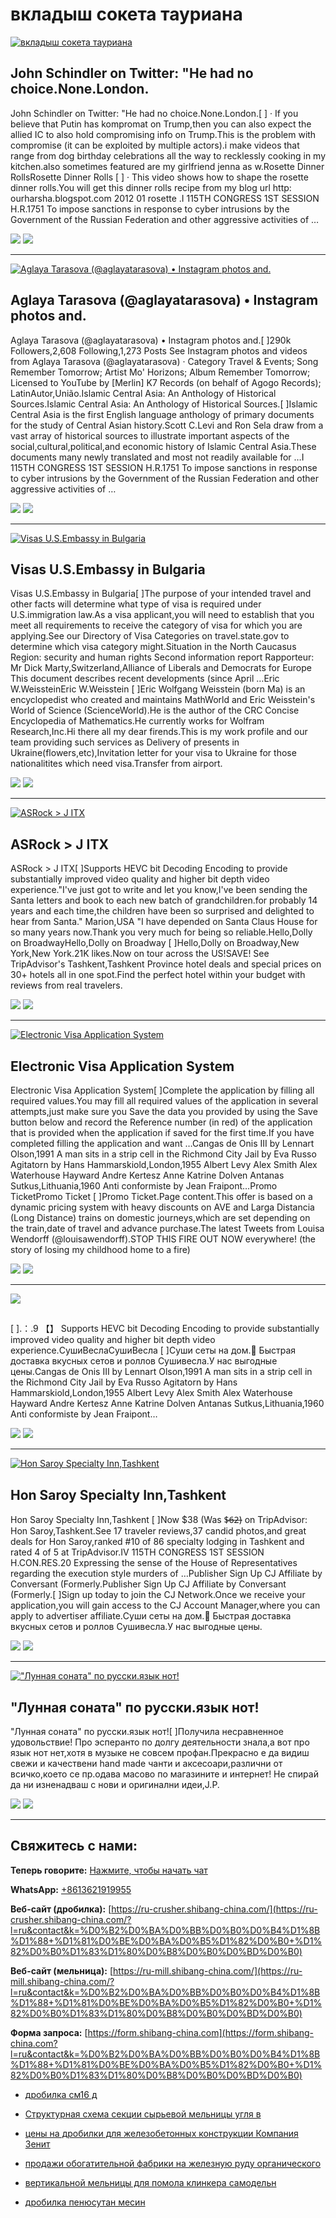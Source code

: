 # вкладыш сокета тауриана

<a href="https://swt.shibang-china.com/?l=ru&img&k=%D0%B2%D0%BA%D0%BB%D0%B0%D0%B4%D1%8B%D1%88+%D1%81%D0%BE%D0%BA%D0%B5%D1%82%D0%B0+%D1%82%D0%B0%D1%83%D1%80%D0%B8%D0%B0%D0%BD%D0%B0" target="_blank">![вкладыш сокета тауриана](http://static.shibang-china.com/all-800x300/869.jpg)</a>

## John Schindler on Twitter: &quot;He had no choice.None.London.
John Schindler on Twitter: &quot;He had no choice.None.London.[ ]&nbsp;&#0183;&#32;If you believe that Putin has kompromat on Trump,then you can also expect the allied IC to also hold compromising info on Trump.This is the problem with compromise (it can be exploited by multiple actors).i make videos that range from dog birthday celebrations all the way to recklessly cooking in my kitchen.also sometimes featured are my girlfriend jenna as w.Rosette Dinner RollsRosette Dinner Rolls [ ]&nbsp;&#0183;&#32;This video shows how to shape the rosette dinner rolls.You will get this dinner rolls recipe from my blog url http: ourharsha.blogspot.com 2012 01 rosette .I 115TH CONGRESS 1ST SESSION H.R.1751 To impose sanctions in response to cyber intrusions by the Government of the Russian Federation and other aggressive activities of …


<a href="https://whatsapp.shibangsoft.com/WhatsApp.php" target="_blank" title="WhatsApp">![](http://static.shibang-china.com/icon/whatsapp.png)</a> <a href="https://swt.shibang-china.com/?l=ru&icon&k=%D0%B2%D0%BA%D0%BB%D0%B0%D0%B4%D1%8B%D1%88+%D1%81%D0%BE%D0%BA%D0%B5%D1%82%D0%B0+%D1%82%D0%B0%D1%83%D1%80%D0%B8%D0%B0%D0%BD%D0%B0" target="_blank">![](http://static.shibang-china.com/icon/chat-ru.png)</a>

---

<a href="https://swt.shibang-china.com/?l=ru&img&k=%D0%B2%D0%BA%D0%BB%D0%B0%D0%B4%D1%8B%D1%88+%D1%81%D0%BE%D0%BA%D0%B5%D1%82%D0%B0+%D1%82%D0%B0%D1%83%D1%80%D0%B8%D0%B0%D0%BD%D0%B0" target="_blank">![Aglaya Tarasova (@aglayatarasova) • Instagram photos and.](http://static.shibang-china.com/all-800x300/767.jpg)</a>

## Aglaya Tarasova (@aglayatarasova) • Instagram photos and.
Aglaya Tarasova (@aglayatarasova) • Instagram photos and.[ ]290k Followers,2,608 Following,1,273 Posts See Instagram photos and videos from Aglaya Tarasova (@aglayatarasova)&nbsp;&#0183;&#32;Category Travel &amp; Events; Song Remember Tomorrow; Artist Mo' Horizons; Album Remember Tomorrow; Licensed to YouTube by [Merlin] K7 Records (on behalf of Agogo Records); LatinAutor,Uni&#227;o.Islamic Central Asia: An Anthology of Historical Sources.Islamic Central Asia: An Anthology of Historical Sources.[ ]Islamic Central Asia is the first English language anthology of primary documents for the study of Central Asian history.Scott C.Levi and Ron Sela draw from a vast array of historical sources to illustrate important aspects of the social,cultural,political,and economic history of Islamic Central Asia.These documents many newly translated and most not readily available for …I 115TH CONGRESS 1ST SESSION H.R.1751 To impose sanctions in response to cyber intrusions by the Government of the Russian Federation and other aggressive activities of …


<a href="https://whatsapp.shibangsoft.com/WhatsApp.php" target="_blank" title="WhatsApp">![](http://static.shibang-china.com/icon/whatsapp.png)</a> <a href="https://swt.shibang-china.com/?l=ru&icon&k=%D0%B2%D0%BA%D0%BB%D0%B0%D0%B4%D1%8B%D1%88+%D1%81%D0%BE%D0%BA%D0%B5%D1%82%D0%B0+%D1%82%D0%B0%D1%83%D1%80%D0%B8%D0%B0%D0%BD%D0%B0" target="_blank">![](http://static.shibang-china.com/icon/chat-ru.png)</a>

---

<a href="https://swt.shibang-china.com/?l=ru&img&k=%D0%B2%D0%BA%D0%BB%D0%B0%D0%B4%D1%8B%D1%88+%D1%81%D0%BE%D0%BA%D0%B5%D1%82%D0%B0+%D1%82%D0%B0%D1%83%D1%80%D0%B8%D0%B0%D0%BD%D0%B0" target="_blank">![Visas U.S.Embassy in Bulgaria](http://static.shibang-china.com/all-800x300/408.jpg)</a>

## Visas U.S.Embassy in Bulgaria
Visas U.S.Embassy in Bulgaria[ ]The purpose of your intended travel and other facts will determine what type of visa is required under U.S.immigration law.As a visa applicant,you will need to establish that you meet all requirements to receive the category of visa for which you are applying.See our Directory of Visa Categories on travel.state.gov to determine which visa category might.Situation in the North Caucasus Region: security and human rights Second information report Rapporteur: Mr Dick Marty,Switzerland,Alliance of Liberals and Democrats for Europe This document describes recent developments (since April …Eric W.WeissteinEric W.Weisstein [ ]Eric Wolfgang Weisstein (born Ma) is an encyclopedist who created and maintains MathWorld and Eric Weisstein's World of Science (ScienceWorld).He is the author of the CRC Concise Encyclopedia of Mathematics.He currently works for Wolfram Research,Inc.Hi there all my dear firends.This is my work profile and our team providing such services as Delivery of presents in Ukraine(flowers,etc),Invitation letter for your visa to Ukraine for those nationalitites which need visa.Transfer from airport.


<a href="https://whatsapp.shibangsoft.com/WhatsApp.php" target="_blank" title="WhatsApp">![](http://static.shibang-china.com/icon/whatsapp.png)</a> <a href="https://swt.shibang-china.com/?l=ru&icon&k=%D0%B2%D0%BA%D0%BB%D0%B0%D0%B4%D1%8B%D1%88+%D1%81%D0%BE%D0%BA%D0%B5%D1%82%D0%B0+%D1%82%D0%B0%D1%83%D1%80%D0%B8%D0%B0%D0%BD%D0%B0" target="_blank">![](http://static.shibang-china.com/icon/chat-ru.png)</a>

---

<a href="https://swt.shibang-china.com/?l=ru&img&k=%D0%B2%D0%BA%D0%BB%D0%B0%D0%B4%D1%8B%D1%88+%D1%81%D0%BE%D0%BA%D0%B5%D1%82%D0%B0+%D1%82%D0%B0%D1%83%D1%80%D0%B8%D0%B0%D0%BD%D0%B0" target="_blank">![ASRock &gt; J ITX](http://static.shibang-china.com/all-800x300/1464.jpg)</a>

## ASRock &gt; J ITX
ASRock &gt; J ITX[ ]Supports HEVC bit Decoding Encoding to provide substantially improved video quality and higher bit depth video experience.&quot;I've just got to write and let you know,I've been sending the Santa letters and book to each new batch of grandchildren.for probably 14 years and each time,the children have been so surprised and delighted to hear from Santa.&quot; Marion,USA &quot;I have depended on Santa Claus House for so many years now.Thank you very much for being so reliable.Hello,Dolly on BroadwayHello,Dolly on Broadway [ ]Hello,Dolly on Broadway,New York,New York.21K likes.Now on tour across the US!SAVE! See TripAdvisor's Tashkent,Tashkent Province hotel deals and special prices on 30+ hotels all in one spot.Find the perfect hotel within your budget with reviews from real travelers.


<a href="https://whatsapp.shibangsoft.com/WhatsApp.php" target="_blank" title="WhatsApp">![](http://static.shibang-china.com/icon/whatsapp.png)</a> <a href="https://swt.shibang-china.com/?l=ru&icon&k=%D0%B2%D0%BA%D0%BB%D0%B0%D0%B4%D1%8B%D1%88+%D1%81%D0%BE%D0%BA%D0%B5%D1%82%D0%B0+%D1%82%D0%B0%D1%83%D1%80%D0%B8%D0%B0%D0%BD%D0%B0" target="_blank">![](http://static.shibang-china.com/icon/chat-ru.png)</a>

---

<a href="https://swt.shibang-china.com/?l=ru&img&k=%D0%B2%D0%BA%D0%BB%D0%B0%D0%B4%D1%8B%D1%88+%D1%81%D0%BE%D0%BA%D0%B5%D1%82%D0%B0+%D1%82%D0%B0%D1%83%D1%80%D0%B8%D0%B0%D0%BD%D0%B0" target="_blank">![Electronic Visa Application System](http://static.shibang-china.com/all-800x300/290.jpg)</a>

## Electronic Visa Application System
Electronic Visa Application System[ ]Complete the application by filling all required values.You may fill all required values of the application in several attempts,just make sure you Save the data you provided by using the Save button below and record the Reference number (in red) of the application that is provided when the application if saved for the first time.If you have completed filling the application and want …Cangas de Onis III by Lennart Olson,1991 A man sits in a strip cell in the Richmond City Jail by Eva Russo Agitatorn by Hans Hammarskiold,London,1955 Albert Levy Alex Smith Alex Waterhouse Hayward Andre Kertesz Anne Katrine Dolven Antanas Sutkus,Lithuania,1960 Anti conformiste by Jean Fraipont…Promo TicketPromo Ticket [ ]Promo Ticket.Page content.This offer is based on a dynamic pricing system with heavy discounts on AVE and Larga Distancia (Long Distance) trains on domestic journeys,which are set depending on the train,date of travel and advance purchase.The latest Tweets from Louisa Wendorff (@louisawendorff).STOP THIS FIRE OUT NOW everywhere! (the story of losing my childhood home to a fire)


<a href="https://whatsapp.shibangsoft.com/WhatsApp.php" target="_blank" title="WhatsApp">![](http://static.shibang-china.com/icon/whatsapp.png)</a> <a href="https://swt.shibang-china.com/?l=ru&icon&k=%D0%B2%D0%BA%D0%BB%D0%B0%D0%B4%D1%8B%D1%88+%D1%81%D0%BE%D0%BA%D0%B5%D1%82%D0%B0+%D1%82%D0%B0%D1%83%D1%80%D0%B8%D0%B0%D0%BD%D0%B0" target="_blank">![](http://static.shibang-china.com/icon/chat-ru.png)</a>

---

<a href="https://swt.shibang-china.com/?l=ru&img&k=%D0%B2%D0%BA%D0%BB%D0%B0%D0%B4%D1%8B%D1%88+%D1%81%D0%BE%D0%BA%D0%B5%D1%82%D0%B0+%D1%82%D0%B0%D1%83%D1%80%D0%B8%D0%B0%D0%BD%D0%B0" target="_blank">![](http://static.shibang-china.com/all-800x300/521.jpg)</a>

## 
[ ].：.9 【】 Supports HEVC bit Decoding Encoding to provide substantially improved video quality and higher bit depth video experience.СушиВеслаСушиВесла [ ]Суши сеты на дом.🍱 Быстрая доставка вкусных сетов и роллов Сушивесла.У нас выгодные цены.Cangas de Onis III by Lennart Olson,1991 A man sits in a strip cell in the Richmond City Jail by Eva Russo Agitatorn by Hans Hammarskiold,London,1955 Albert Levy Alex Smith Alex Waterhouse Hayward Andre Kertesz Anne Katrine Dolven Antanas Sutkus,Lithuania,1960 Anti conformiste by Jean Fraipont…


<a href="https://whatsapp.shibangsoft.com/WhatsApp.php" target="_blank" title="WhatsApp">![](http://static.shibang-china.com/icon/whatsapp.png)</a> <a href="https://swt.shibang-china.com/?l=ru&icon&k=%D0%B2%D0%BA%D0%BB%D0%B0%D0%B4%D1%8B%D1%88+%D1%81%D0%BE%D0%BA%D0%B5%D1%82%D0%B0+%D1%82%D0%B0%D1%83%D1%80%D0%B8%D0%B0%D0%BD%D0%B0" target="_blank">![](http://static.shibang-china.com/icon/chat-ru.png)</a>

---

<a href="https://swt.shibang-china.com/?l=ru&img&k=%D0%B2%D0%BA%D0%BB%D0%B0%D0%B4%D1%8B%D1%88+%D1%81%D0%BE%D0%BA%D0%B5%D1%82%D0%B0+%D1%82%D0%B0%D1%83%D1%80%D0%B8%D0%B0%D0%BD%D0%B0" target="_blank">![Hon Saroy Specialty Inn,Tashkent](http://static.shibang-china.com/all-800x300/936.jpg)</a>

## Hon Saroy Specialty Inn,Tashkent
Hon Saroy Specialty Inn,Tashkent [ ]Now $38 (Was $̶6̶2̶) on TripAdvisor: Hon Saroy,Tashkent.See 17 traveler reviews,37 candid photos,and great deals for Hon Saroy,ranked #10 of 86 specialty lodging in Tashkent and rated 4 of 5 at TripAdvisor.IV 115TH CONGRESS 1ST SESSION H.CON.RES.20 Expressing the sense of the House of Representatives regarding the execution style murders of …Publisher Sign Up CJ Affiliate by Conversant (Formerly.Publisher Sign Up CJ Affiliate by Conversant (Formerly.[ ]Sign up today to join the CJ Network.Once we receive your application,you will gain access to the CJ Account Manager,where you can apply to advertiser affiliate.Суши сеты на дом.🍱 Быстрая доставка вкусных сетов и роллов Сушивесла.У нас выгодные цены.


<a href="https://whatsapp.shibangsoft.com/WhatsApp.php" target="_blank" title="WhatsApp">![](http://static.shibang-china.com/icon/whatsapp.png)</a> <a href="https://swt.shibang-china.com/?l=ru&icon&k=%D0%B2%D0%BA%D0%BB%D0%B0%D0%B4%D1%8B%D1%88+%D1%81%D0%BE%D0%BA%D0%B5%D1%82%D0%B0+%D1%82%D0%B0%D1%83%D1%80%D0%B8%D0%B0%D0%BD%D0%B0" target="_blank">![](http://static.shibang-china.com/icon/chat-ru.png)</a>

---

<a href="https://swt.shibang-china.com/?l=ru&img&k=%D0%B2%D0%BA%D0%BB%D0%B0%D0%B4%D1%8B%D1%88+%D1%81%D0%BE%D0%BA%D0%B5%D1%82%D0%B0+%D1%82%D0%B0%D1%83%D1%80%D0%B8%D0%B0%D0%BD%D0%B0" target="_blank">![&quot;Лунная соната&quot; по русски.язык нот!](http://static.shibang-china.com/all-800x300/1159.jpg)</a>

## &quot;Лунная соната&quot; по русски.язык нот!
&quot;Лунная соната&quot; по русски.язык нот![ ]Получила несравненное удовольствие! Про эсперанто по долгу деятельности знала,а вот про язык нот нет,хотя в музыке не совсем профан.Прекрасно е да видиш свежи и качествени hand made чанти и аксесоари,различни от всичко,което се пр.одава масово по магазините и интернет! Не спирай да ни изненадваш с нови и оригинални идеи,J.P.

<a href="https://whatsapp.shibangsoft.com/WhatsApp.php" target="_blank" title="WhatsApp">![](http://static.shibang-china.com/icon/whatsapp.png)</a> <a href="https://swt.shibang-china.com/?l=ru&icon&k=%D0%B2%D0%BA%D0%BB%D0%B0%D0%B4%D1%8B%D1%88+%D1%81%D0%BE%D0%BA%D0%B5%D1%82%D0%B0+%D1%82%D0%B0%D1%83%D1%80%D0%B8%D0%B0%D0%BD%D0%B0" target="_blank">![](http://static.shibang-china.com/icon/chat-ru.png)</a>

---
## Свяжитесь с нами:

**Теперь говорите:** [Нажмите, чтобы начать чат](https://swt.shibang-china.com?l=ru&contact&k=%D0%B2%D0%BA%D0%BB%D0%B0%D0%B4%D1%8B%D1%88+%D1%81%D0%BE%D0%BA%D0%B5%D1%82%D0%B0+%D1%82%D0%B0%D1%83%D1%80%D0%B8%D0%B0%D0%BD%D0%B0)

**WhatsApp:**  [+8613621919955](https://whatsapp.shibangsoft.com/WhatsApp.php)

**Веб-сайт (дробилка):** [https://ru-crusher.shibang-china.com/](https://ru-crusher.shibang-china.com/?l=ru&contact&k=%D0%B2%D0%BA%D0%BB%D0%B0%D0%B4%D1%8B%D1%88+%D1%81%D0%BE%D0%BA%D0%B5%D1%82%D0%B0+%D1%82%D0%B0%D1%83%D1%80%D0%B8%D0%B0%D0%BD%D0%B0)

**Веб-сайт (мельница):** [https://ru-mill.shibang-china.com/](https://ru-mill.shibang-china.com/?l=ru&contact&k=%D0%B2%D0%BA%D0%BB%D0%B0%D0%B4%D1%8B%D1%88+%D1%81%D0%BE%D0%BA%D0%B5%D1%82%D0%B0+%D1%82%D0%B0%D1%83%D1%80%D0%B8%D0%B0%D0%BD%D0%B0)

**Форма запроса:** [https://form.shibang-china.com](https://form.shibang-china.com?l=ru&contact&k=%D0%B2%D0%BA%D0%BB%D0%B0%D0%B4%D1%8B%D1%88+%D1%81%D0%BE%D0%BA%D0%B5%D1%82%D0%B0+%D1%82%D0%B0%D1%83%D1%80%D0%B8%D0%B0%D0%BD%D0%B0)

* [дробилка см16 д](../113/%D0%B4%D1%80%D0%BE%D0%B1%D0%B8%D0%BB%D0%BA%D0%B0%20%D1%81%D0%BC16%20%D0%B4.md)

* [Структурная схема секции сырьевой мельницы угля в](../118/%D0%A1%D1%82%D1%80%D1%83%D0%BA%D1%82%D1%83%D1%80%D0%BD%D0%B0%D1%8F%20%D1%81%D1%85%D0%B5%D0%BC%D0%B0%20%D1%81%D0%B5%D0%BA%D1%86%D0%B8%D0%B8%20%D1%81%D1%8B%D1%80%D1%8C%D0%B5%D0%B2%D0%BE%D0%B9%20%D0%BC%D0%B5%D0%BB%D1%8C%D0%BD%D0%B8%D1%86%D1%8B%20%D1%83%D0%B3%D0%BB%D1%8F%20%D0%B2.md)

* [цены на дробилки для железобетонных конструкции Компания Зенит](../111/%D1%86%D0%B5%D0%BD%D1%8B%20%D0%BD%D0%B0%20%D0%B4%D1%80%D0%BE%D0%B1%D0%B8%D0%BB%D0%BA%D0%B8%20%D0%B4%D0%BB%D1%8F%20%D0%B6%D0%B5%D0%BB%D0%B5%D0%B7%D0%BE%D0%B1%D0%B5%D1%82%D0%BE%D0%BD%D0%BD%D1%8B%D1%85%20%D0%BA%D0%BE%D0%BD%D1%81%D1%82%D1%80%D1%83%D0%BA%D1%86%D0%B8%D0%B8%20%D0%9A%D0%BE%D0%BC%D0%BF%D0%B0%D0%BD%D0%B8%D1%8F%20%D0%97%D0%B5%D0%BD%D0%B8%D1%82.md)

* [продажи обогатительной фабрики на железную руду органического](../114/%D0%BF%D1%80%D0%BE%D0%B4%D0%B0%D0%B6%D0%B8%20%D0%BE%D0%B1%D0%BE%D0%B3%D0%B0%D1%82%D0%B8%D1%82%D0%B5%D0%BB%D1%8C%D0%BD%D0%BE%D0%B9%20%D1%84%D0%B0%D0%B1%D1%80%D0%B8%D0%BA%D0%B8%20%D0%BD%D0%B0%20%D0%B6%D0%B5%D0%BB%D0%B5%D0%B7%D0%BD%D1%83%D1%8E%20%D1%80%D1%83%D0%B4%D1%83%20%D0%BE%D1%80%D0%B3%D0%B0%D0%BD%D0%B8%D1%87%D0%B5%D1%81%D0%BA%D0%BE%D0%B3%D0%BE.md)

* [вертикальной мельницы для помола клинкера самодельн](../110/%D0%B2%D0%B5%D1%80%D1%82%D0%B8%D0%BA%D0%B0%D0%BB%D1%8C%D0%BD%D0%BE%D0%B9%20%D0%BC%D0%B5%D0%BB%D1%8C%D0%BD%D0%B8%D1%86%D1%8B%20%D0%B4%D0%BB%D1%8F%20%D0%BF%D0%BE%D0%BC%D0%BE%D0%BB%D0%B0%20%D0%BA%D0%BB%D0%B8%D0%BD%D0%BA%D0%B5%D1%80%D0%B0%20%D1%81%D0%B0%D0%BC%D0%BE%D0%B4%D0%B5%D0%BB%D1%8C%D0%BD.md)

* [дробилка пенюсутан месин](../117/%D0%B4%D1%80%D0%BE%D0%B1%D0%B8%D0%BB%D0%BA%D0%B0%20%D0%BF%D0%B5%D0%BD%D1%8E%D1%81%D1%83%D1%82%D0%B0%D0%BD%20%D0%BC%D0%B5%D1%81%D0%B8%D0%BD.md)